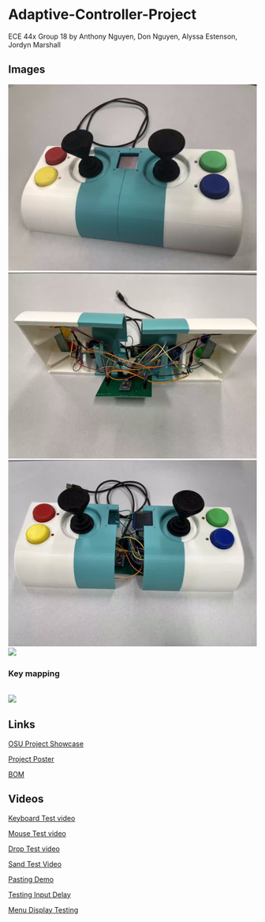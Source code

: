 # Adaptive-Controller-Project

ECE 44x Group 18
by Anthony Nguyen, Don Nguyen, Alyssa Estenson, Jordyn Marshall


## Images
<img src="imgs/system.png"/>
<br>

<img src="imgs/system_inside1.png"/>
<br>
<img src="imgs/slightly_apart.png"/>
<br>
<img src="https://cdn.discordapp.com/attachments/897186190401363998/947742315202641960/unknown.png" />

<br>

### Key mapping
<br>
<img src="https://cdn.discordapp.com/attachments/897186190401363998/932793595520483328/unknown.png" />

## Links
[OSU Project Showcase](https://eecs.oregonstate.edu/project-showcase/projects/?id=dvNoBaSVptpGct7d)

[Project Poster](https://docs.google.com/presentation/d/1d2c_HKdiV-RKjupTTuDAdYsf7zG3z4g_/edit#slide=id.p1)

[BOM](https://docs.google.com/spreadsheets/d/1IXuZZz__ufx8j4xxZ3oTDNYRYh3Tj-c8Vc7RmFHtK2w/edit)

## Videos
[Keyboard Test video](https://drive.google.com/file/d/1GGf7FCQeNJFhevCrC33tzXw3Ll04iI_N/view)

[Mouse Test video](https://drive.google.com/file/d/1AdtP7RRNI2bLkL078hBE3vfOJWtM9V73/view)

[Drop Test video](https://drive.google.com/file/d/1iQLp1Ob5c2PGEaCn-phhR27NIFKvISCt/view)

[Sand Test Video](https://drive.google.com/file/d/1Eg6IK6emiSHccY-DuzBPpM0ZAq6DRVJi/view)

[Pasting Demo](https://drive.google.com/file/d/1w3BZ9_08Sq80-XbKwkToTu9jihAmKI4g/view)

[Testing Input Delay](https://drive.google.com/file/d/1sHcw7LDEvQJ_JNjOiiO1o_LZl5gAdzr4/view)

[Menu Display Testing](https://drive.google.com/file/d/1sHcw7LDEvQJ_JNjOiiO1o_LZl5gAdzr4/view)

